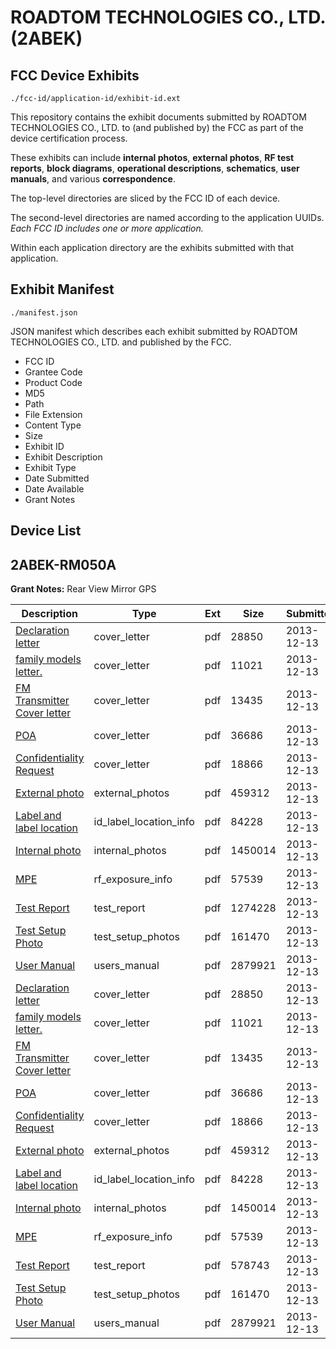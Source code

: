 # ROADTOM TECHNOLOGIES CO., LTD. (2ABEK)
## FCC Device Exhibits

```
./fcc-id/application-id/exhibit-id.ext
```

This repository contains the exhibit documents submitted by ROADTOM TECHNOLOGIES CO., LTD. to (and published by) the FCC as part of the device certification process.

These exhibits can include **internal photos**, **external photos**, **RF test reports**, **block diagrams**, **operational descriptions**, **schematics**, **user manuals**, and various **correspondence**.

The top-level directories are sliced by the FCC ID of each device.

The second-level directories are named according to the application UUIDs. *Each FCC ID includes one or more application.*

Within each application directory are the exhibits submitted with that application. 

## Exhibit Manifest

```
./manifest.json
```

JSON manifest which describes each exhibit submitted by ROADTOM TECHNOLOGIES CO., LTD. and published by the FCC.

- FCC ID
- Grantee Code
- Product Code
- MD5
- Path
- File Extension
- Content Type
- Size
- Exhibit ID
- Exhibit Description
- Exhibit Type
- Date Submitted
- Date Available
- Grant Notes

## Device List
## 2ABEK-RM050A
**Grant Notes:** Rear View Mirror GPS

| Description | Type | Ext | Size | Submitted | Available |
| ----------- | ---- | --- | ---- | --------- | --------- |
| [Declaration letter](2ABEK-RM050A/cd591f6d7b6108b20b77b3010f607a80/2141345.pdf) | cover_letter | pdf | 28850 | 2013-12-13 | 2013-12-13 |
| [family models letter.](2ABEK-RM050A/cd591f6d7b6108b20b77b3010f607a80/2141346.pdf) | cover_letter | pdf | 11021 | 2013-12-13 | 2013-12-13 |
| [FM Transmitter Cover letter](2ABEK-RM050A/cd591f6d7b6108b20b77b3010f607a80/2141347.pdf) | cover_letter | pdf | 13435 | 2013-12-13 | 2013-12-13 |
| [POA](2ABEK-RM050A/cd591f6d7b6108b20b77b3010f607a80/2141348.pdf) | cover_letter | pdf | 36686 | 2013-12-13 | 2013-12-13 |
| [Confidentiality Request](2ABEK-RM050A/cd591f6d7b6108b20b77b3010f607a80/2141349.pdf) | cover_letter | pdf | 18866 | 2013-12-13 | 2013-12-13 |
| [External photo](2ABEK-RM050A/cd591f6d7b6108b20b77b3010f607a80/2141356.pdf) | external_photos | pdf | 459312 | 2013-12-13 | 2013-12-13 |
| [Label and label location](2ABEK-RM050A/cd591f6d7b6108b20b77b3010f607a80/2141380.pdf) | id_label_location_info | pdf | 84228 | 2013-12-13 | 2013-12-13 |
| [Internal photo](2ABEK-RM050A/cd591f6d7b6108b20b77b3010f607a80/2141375.pdf) | internal_photos | pdf | 1450014 | 2013-12-13 | 2013-12-13 |
| [MPE](2ABEK-RM050A/cd591f6d7b6108b20b77b3010f607a80/2141353.pdf) | rf_exposure_info | pdf | 57539 | 2013-12-13 | 2013-12-13 |
| [Test Report](2ABEK-RM050A/cd591f6d7b6108b20b77b3010f607a80/2141354.pdf) | test_report | pdf | 1274228 | 2013-12-13 | 2013-12-13 |
| [Test Setup Photo](2ABEK-RM050A/cd591f6d7b6108b20b77b3010f607a80/2141355.pdf) | test_setup_photos | pdf | 161470 | 2013-12-13 | 2013-12-13 |
| [User Manual](2ABEK-RM050A/cd591f6d7b6108b20b77b3010f607a80/2141381.pdf) | users_manual | pdf | 2879921 | 2013-12-13 | 2013-12-13 |
| [Declaration letter](2ABEK-RM050A/89f2fc69cbb107710d22804ec4dee9c0/2141345.pdf) | cover_letter | pdf | 28850 | 2013-12-13 | 2013-12-13 |
| [family models letter.](2ABEK-RM050A/89f2fc69cbb107710d22804ec4dee9c0/2141346.pdf) | cover_letter | pdf | 11021 | 2013-12-13 | 2013-12-13 |
| [FM Transmitter Cover letter](2ABEK-RM050A/89f2fc69cbb107710d22804ec4dee9c0/2141347.pdf) | cover_letter | pdf | 13435 | 2013-12-13 | 2013-12-13 |
| [POA](2ABEK-RM050A/89f2fc69cbb107710d22804ec4dee9c0/2141348.pdf) | cover_letter | pdf | 36686 | 2013-12-13 | 2013-12-13 |
| [Confidentiality Request](2ABEK-RM050A/89f2fc69cbb107710d22804ec4dee9c0/2141349.pdf) | cover_letter | pdf | 18866 | 2013-12-13 | 2013-12-13 |
| [External photo](2ABEK-RM050A/89f2fc69cbb107710d22804ec4dee9c0/2141356.pdf) | external_photos | pdf | 459312 | 2013-12-13 | 2013-12-13 |
| [Label and label location](2ABEK-RM050A/89f2fc69cbb107710d22804ec4dee9c0/2141380.pdf) | id_label_location_info | pdf | 84228 | 2013-12-13 | 2013-12-13 |
| [Internal photo](2ABEK-RM050A/89f2fc69cbb107710d22804ec4dee9c0/2141375.pdf) | internal_photos | pdf | 1450014 | 2013-12-13 | 2013-12-13 |
| [MPE](2ABEK-RM050A/89f2fc69cbb107710d22804ec4dee9c0/2141353.pdf) | rf_exposure_info | pdf | 57539 | 2013-12-13 | 2013-12-13 |
| [Test Report](2ABEK-RM050A/89f2fc69cbb107710d22804ec4dee9c0/2141444.pdf) | test_report | pdf | 578743 | 2013-12-13 | 2013-12-13 |
| [Test Setup Photo](2ABEK-RM050A/89f2fc69cbb107710d22804ec4dee9c0/2141355.pdf) | test_setup_photos | pdf | 161470 | 2013-12-13 | 2013-12-13 |
| [User Manual](2ABEK-RM050A/89f2fc69cbb107710d22804ec4dee9c0/2141381.pdf) | users_manual | pdf | 2879921 | 2013-12-13 | 2013-12-13 |
